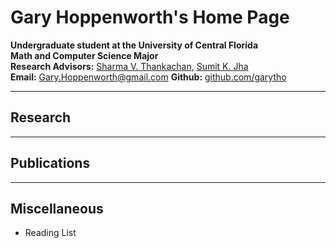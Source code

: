 # Gary Hoppenworth's Home Page

**Undergraduate student at the University of Central Florida**  
**Math and Computer Science Major**  
**Research Advisors:** [Sharma V. Thankachan](http://www.cs.ucf.edu/~sharma/), [Sumit K. Jha](https://sumitkumarjha.com/)  
**Email:** [Gary.Hoppenworth@gmail.com]()
**Github:** [github.com/garytho](github.com/garytho)
***
## Research 
***
## Publications

***
## Miscellaneous
* Reading List
